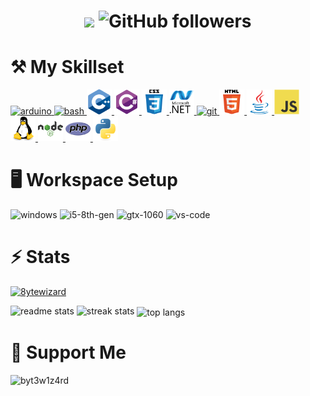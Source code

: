<h1 align="center">
  <img src="https://readme-typing-svg.herokuapp.com/?font=SegoeUI&color=ffffff&size=35&center=true&vCenter=true&width=500&height=70&duration=5000&lines=Welcome;To+My+Projects;Enjoy+<3"/>
  <img alt="GitHub followers" src="https://img.shields.io/github/followers/MacroPower?style=flat&logo=github">
</h1>


# ⚒️ My Skillset

<p align="left"> <a href="https://www.arduino.cc/" target="_blank" rel="noreferrer"> <img src="https://cdn.worldvectorlogo.com/logos/arduino-1.svg" alt="arduino" width="40" height="40"/> </a> <a href="https://www.gnu.org/software/bash/" target="_blank" rel="noreferrer"> <img src="https://www.vectorlogo.zone/logos/gnu_bash/gnu_bash-icon.svg" alt="bash" width="40" height="40"/> </a> <a href="https://www.w3schools.com/cpp/" target="_blank" rel="noreferrer"> <img src="https://raw.githubusercontent.com/devicons/devicon/master/icons/cplusplus/cplusplus-original.svg" alt="cplusplus" width="40" height="40"/> </a> <a href="https://www.w3schools.com/cs/" target="_blank" rel="noreferrer"> <img src="https://raw.githubusercontent.com/devicons/devicon/master/icons/csharp/csharp-original.svg" alt="csharp" width="40" height="40"/> </a> <a href="https://www.w3schools.com/css/" target="_blank" rel="noreferrer"> <img src="https://raw.githubusercontent.com/devicons/devicon/master/icons/css3/css3-original-wordmark.svg" alt="css3" width="40" height="40"/> </a> <a href="https://dotnet.microsoft.com/" target="_blank" rel="noreferrer"> <img src="https://raw.githubusercontent.com/devicons/devicon/master/icons/dot-net/dot-net-original-wordmark.svg" alt="dotnet" width="40" height="40"/> </a> <a href="https://git-scm.com/" target="_blank" rel="noreferrer"> <img src="https://www.vectorlogo.zone/logos/git-scm/git-scm-icon.svg" alt="git" width="40" height="40"/> </a> <a href="https://www.w3.org/html/" target="_blank" rel="noreferrer"> <img src="https://raw.githubusercontent.com/devicons/devicon/master/icons/html5/html5-original-wordmark.svg" alt="html5" width="40" height="40"/> </a> <a href="https://www.java.com" target="_blank" rel="noreferrer"> <img src="https://raw.githubusercontent.com/devicons/devicon/master/icons/java/java-original.svg" alt="java" width="40" height="40"/> </a> <a href="https://developer.mozilla.org/en-US/docs/Web/JavaScript" target="_blank" rel="noreferrer"> <img src="https://raw.githubusercontent.com/devicons/devicon/master/icons/javascript/javascript-original.svg" alt="javascript" width="40" height="40"/> </a> <a href="https://www.linux.org/" target="_blank" rel="noreferrer"> <img src="https://raw.githubusercontent.com/devicons/devicon/master/icons/linux/linux-original.svg" alt="linux" width="40" height="40"/> </a> <a href="https://nodejs.org" target="_blank" rel="noreferrer"> <img src="https://raw.githubusercontent.com/devicons/devicon/master/icons/nodejs/nodejs-original-wordmark.svg" alt="nodejs" width="40" height="40"/> </a> <a href="https://www.php.net" target="_blank" rel="noreferrer"> <img src="https://raw.githubusercontent.com/devicons/devicon/master/icons/php/php-original.svg" alt="php" width="40" height="40"/> </a> <a href="https://www.python.org" target="_blank" rel="noreferrer"> <img src="https://raw.githubusercontent.com/devicons/devicon/master/icons/python/python-original.svg" alt="python" width="40" height="40"/> </a> </p>


# 🖥️ Workspace Setup

![windows](https://img.shields.io/badge/Windows_10_Pro-0078D6?style=for-the-badge&logo=windows&logoColor=white)
![i5-8th-gen](https://img.shields.io/badge/AMD_Ryzen_5_3600-0071C5?style=for-the-badge&logo=intel&logoColor=white)
![gtx-1060](https://img.shields.io/badge/NVIDIA-GTX_1060-76B900?style=for-the-badge&logo=nvidia&logoColor=white)
![vs-code](https://img.shields.io/badge/Visual_Studio-007ACC?style=for-the-badge&logo=Visual-Studio-Code&logoColor=white)


# ⚡ Stats

<p align="left"> <a href="https://github.com/ryo-ma/github-profile-trophy"><img src="https://github-profile-trophy.vercel.app/?username=8ytewizard" alt="8ytewizard" /></a> </p>
<div align=left>
   <img width=390 src="https://github-readme-stats-salesp07.vercel.app/api?username=8ytewizard&count_private=true&show_icons=true&theme=react&rank_icon=github&border_radius=10" alt="readme stats" />
  <img width=390 src="https://github-readme-streak-stats-salesp07.vercel.app/?user=8ytewizard&count_private=true&theme=react&border_radius=10" alt="streak stats"/>
  <img width=325 align="center" src="https://github-readme-stats-salesp07.vercel.app/api/top-langs/?username=8ytewizard&hide=HTML&langs_count=8&layout=compact&theme=react&border_radius=10&size_weight=0.5&count_weight=0.5&exclude_repo=github-readme-stats" 
alt="top langs" />
</div>

# 🌱 Support Me

<p><a href="https://www.buymeacoffee.com/byt3w1z4rd"> <img align="left" src="https://cdn.buymeacoffee.com/buttons/v2/default-yellow.png" height="50" width="210" alt="byt3w1z4rd" /></a></p><br><br>
